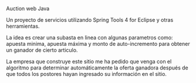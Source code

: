 Auction web Java

Un proyecto de servicios utilizando Spring Tools 4 for Eclipse y otras herramientas.

La idea es crear una subasta en linea con algunas parametros como: apuesta minima, apuesta máxima y monto de auto-incremento para obtener un ganador de cierto articulo.

La empresa que construye este sitio me ha pedido que venga con el algoritmo para determinar automáticamente la oferta ganadora después de que todos los postores hayan ingresado su información en el sitio.
